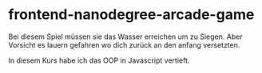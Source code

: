 # frontend-nanodegree-arcade-game

Bei diesem Spiel müssen sie das Wasser erreichen um zu Siegen.
Aber Vorsicht es lauern gefahren wo dich zurück an den anfang versetzten.

In diesem Kurs habe ich das OOP in Javascript vertieft.
